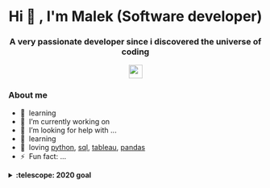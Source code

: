 <h1 align="center">Hi 👋 , I'm Malek (Software developer)</h1>
<h3 align="center">A very passionate developer since i discovered the universe of coding</h3>
<p align="center">

  <img src="https://user-images.githubusercontent.com/5679180/79618120-0daffb80-80be-11ea-819e-d2b0fa904d07.gif" width="27px">
  <br>
</p>

### About me

- 🧠&nbsp;&nbsp;learning
- 🔭&nbsp;&nbsp;I’m currently working on 
- 🤔&nbsp;&nbsp;I’m looking for help with ...
- 🧠&nbsp;&nbsp;learning
- 💜&nbsp;&nbsp;loving [python][python], [sql][sql], [tableau][tableau], [pandas][pandas]
- ⚡&nbsp;&nbsp;Fun fact: ...

<details>
  <summary><b>:telescope: 2020 goal</b></summary>
  hi
</details>

[python]: https://www.python.org/
[sql]: https://www.sql.org/
[tableau]: https://www.tableau.com/
[pandas]: https://pandas.pydata.org/

